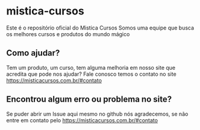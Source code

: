# mistica-cursos
Este é o repositório oficial do Mistica Cursos
Somos uma equipe que busca os melhores cursos e produtos do mundo mágico

## Como ajudar?
Tem um produto, um curso, tem alguma melhoria em nosso site que acredita que pode nos ajudar?
Fale conosco temos o contato no site https://misticacursos.com.br/#contato

## Encontrou algum erro ou problema no site?
Se puder abrir um Issue aqui mesmo no github nós agradecemos, se não entre em contato pelo https://misticacursos.com.br/#contato
